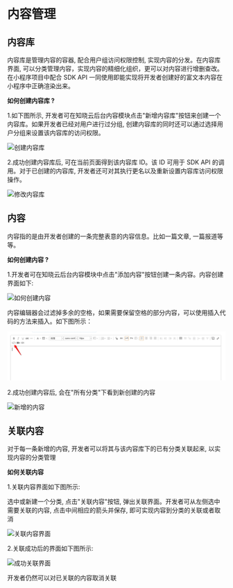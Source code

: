 # 内容管理

## 内容库

内容库是管理内容的容器, 配合用户组访问权限控制, 实现内容的分发。在内容库界面, 可以分类管理内容，实现内容的精细化组织，更可以对内容进行增删查改。 在小程序项目中配合 SDK API 一同使用即能实现将开发者创建好的富文本内容在小程序中正确渲染出来。

**如何创建内容库 ?**

1.如下图所示, 开发者可在知晓云后台内容模块点击"新增内容库"按钮来创建一个内容库。如果开发者已经对用户进行过分组, 创建内容库的同时还可以通过选择用户分组来设置该内容库的访问权限。

![创建内容库](/images/dashboard/content-create-library.jpg)

2.成功创建内容库后, 可在当前页面得到该内容库 ID。该 ID 可用于 SDK API 的调用。对于已创建的内容库, 开发者还可对其执行更名以及重新设置内容库访问权限操作。

![修改内容库](/images/dashboard/content-update-library.jpg)



## 内容

内容指的是由开发者创建的一条完整表意的内容信息。比如一篇文章, 一篇报道等等。

**如何创建内容 ?**

1.开发者可在知晓云后台内容模块中点击"添加内容"按钮创建一条内容。内容创建界面如下:

![如何创建内容](/images/dashboard/content-add-content.jpg)

内容编辑器会过滤掉多余的空格，如果需要保留空格的部分内容，可以使用插入代码的方法来插入。如下图所示：

![插入代码](/images/dashboard/insert-code.png)

2.成功创建内容后, 会在"所有分类"下看到新创建的内容

![新增的内容](/images/dashboard/content-add-content-succeed.jpg)



## 关联内容

对于每一条新增的内容, 开发者可以将其与该内容库下的已有分类关联起来, 以实现内容的分类管理


**如何关联内容**

1.关联内容界面如下图所示:

  选中或新建一个分类, 点击"关联内容"按钮, 弹出关联界面。开发者可从左侧选中需要关联的内容, 点击中间相应的箭头并保存, 即可实现内容到分类的关联或者取消

![关联内容界面](/images/dashboard/content-associate.jpg)



2.关联成功后的界面如下图所示:

![成功关联界面](/images/dashboard/content-associate-succeed.jpg)

  开发者仍然可以对已关联的内容取消关联
